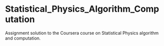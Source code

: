 # Statistical_Physics_Algorithm_Computation
Assignment solution to the Coursera course on Statistical Physics algorithm and computation.

